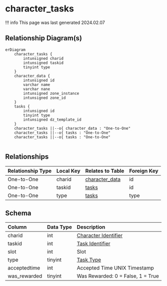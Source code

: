 # character_tasks

!!! info
	This page was last generated 2024.02.07

## Relationship Diagram(s)

```mermaid
erDiagram
    character_tasks {
        intunsigned charid
        intunsigned taskid
        tinyint type
    }
    character_data {
        intunsigned id
        varchar name
        varchar nane
        intunsigned zone_instance
        intunsigned zone_id
    }
    tasks {
        intunsigned id
        tinyint type
        intunsigned dz_template_id
    }
    character_tasks ||--o{ character_data : "One-to-One"
    character_tasks ||--o{ tasks : "One-to-One"
    character_tasks ||--o{ tasks : "One-to-One"


```


## Relationships

| Relationship Type | Local Key | Relates to Table | Foreign Key |
| :--- | :--- | :--- | :--- |
| One-to-One | charid | [character_data](../../schema/characters/character_data.md) | id |
| One-to-One | taskid | [tasks](../../schema/tasks/tasks.md) | id |
| One-to-One | type | [tasks](../../schema/tasks/tasks.md) | type |


## Schema

| Column | Data Type | Description |
| :--- | :--- | :--- |
| charid | int | [Character Identifier](character_data.md) |
| taskid | int | [Task Identifier](../../schema/tasks/tasks.md) |
| slot | int | Slot |
| type | tinyint | [Task Type](../../../../server/task-system-guide/task-types) |
| acceptedtime | int | Accepted Time UNIX Timestamp |
| was_rewarded | tinyint | Was Rewarded: 0 = False, 1 = True |

